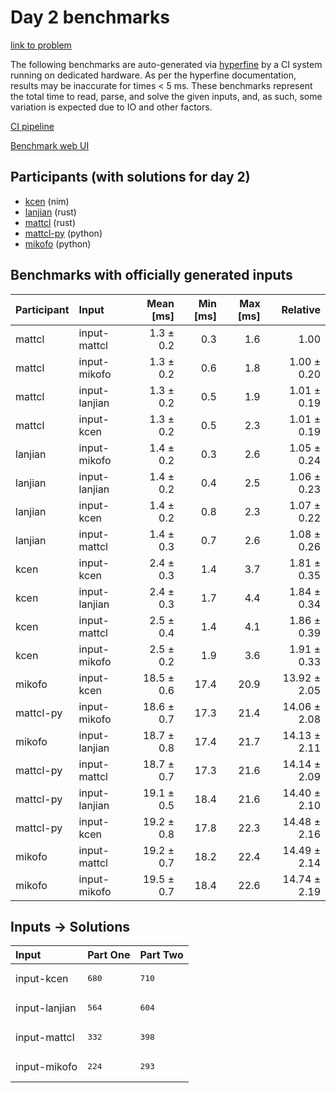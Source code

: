 # Day 2 benchmarks

[link to problem](https://adventofcode.com/2024/day/2)

The following benchmarks are auto-generated via
[hyperfine](https://github.com/sharkdp/hyperfine) by a CI system running on
dedicated hardware. As per the hyperfine documentation, results may be
inaccurate for times < 5 ms. These benchmarks represent the total time to read,
parse, and solve the given inputs, and, as such, some variation is expected due
to IO and other factors.

[CI pipeline](http://ci.papercode.net:8080/teams/main/pipelines/aoc2024)

[Benchmark web UI](https://aoc.ancalagon.black)


## Participants (with solutions for day 2)

- [kcen](https://github.com/kcen/aoc2024) (nim)
- [lanjian](https://github.com/lanjian/aoc-2024) (rust)
- [mattcl](https://github.com/mattcl/aoc2024) (rust)
- [mattcl-py](https://github.com/mattcl/aoc2024-py) (python)
- [mikofo](https://github.com/mikofo/aoc2024) (python)


## Benchmarks with officially generated inputs

| Participant | Input | Mean [ms] | Min [ms] | Max [ms] | Relative |
|:---|:---|---:|---:|---:|---:|
| mattcl | input-mattcl | 1.3 ± 0.2 | 0.3 | 1.6 | 1.00 |
| mattcl | input-mikofo | 1.3 ± 0.2 | 0.6 | 1.8 | 1.00 ± 0.20 |
| mattcl | input-lanjian | 1.3 ± 0.2 | 0.5 | 1.9 | 1.01 ± 0.19 |
| mattcl | input-kcen | 1.3 ± 0.2 | 0.5 | 2.3 | 1.01 ± 0.19 |
| lanjian | input-mikofo | 1.4 ± 0.2 | 0.3 | 2.6 | 1.05 ± 0.24 |
| lanjian | input-lanjian | 1.4 ± 0.2 | 0.4 | 2.5 | 1.06 ± 0.23 |
| lanjian | input-kcen | 1.4 ± 0.2 | 0.8 | 2.3 | 1.07 ± 0.22 |
| lanjian | input-mattcl | 1.4 ± 0.3 | 0.7 | 2.6 | 1.08 ± 0.26 |
| kcen | input-kcen | 2.4 ± 0.3 | 1.4 | 3.7 | 1.81 ± 0.35 |
| kcen | input-lanjian | 2.4 ± 0.3 | 1.7 | 4.4 | 1.84 ± 0.34 |
| kcen | input-mattcl | 2.5 ± 0.4 | 1.4 | 4.1 | 1.86 ± 0.39 |
| kcen | input-mikofo | 2.5 ± 0.2 | 1.9 | 3.6 | 1.91 ± 0.33 |
| mikofo | input-kcen | 18.5 ± 0.6 | 17.4 | 20.9 | 13.92 ± 2.05 |
| mattcl-py | input-mikofo | 18.6 ± 0.7 | 17.3 | 21.4 | 14.06 ± 2.08 |
| mikofo | input-lanjian | 18.7 ± 0.8 | 17.4 | 21.7 | 14.13 ± 2.11 |
| mattcl-py | input-mattcl | 18.7 ± 0.7 | 17.3 | 21.6 | 14.14 ± 2.09 |
| mattcl-py | input-lanjian | 19.1 ± 0.5 | 18.4 | 21.6 | 14.40 ± 2.10 |
| mattcl-py | input-kcen | 19.2 ± 0.8 | 17.8 | 22.3 | 14.48 ± 2.16 |
| mikofo | input-mattcl | 19.2 ± 0.7 | 18.2 | 22.4 | 14.49 ± 2.14 |
| mikofo | input-mikofo | 19.5 ± 0.7 | 18.4 | 22.6 | 14.74 ± 2.19 |


## Inputs -> Solutions

| Input | Part One | Part Two |
|:---|:---|:---|
|input-kcen|<pre>680</pre>|<pre>710</pre>|
|input-lanjian|<pre>564</pre>|<pre>604</pre>|
|input-mattcl|<pre>332</pre>|<pre>398</pre>|
|input-mikofo|<pre>224</pre>|<pre>293</pre>|